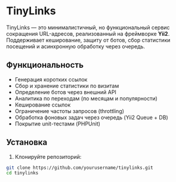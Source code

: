 # TinyLinks

TinyLinks — это минималистичный, но функциональный сервис сокращения URL-адресов, реализованный на фреймворке **Yii2**. Поддерживает кеширование, защиту от ботов, сбор статистики посещений и асинхронную обработку через очередь.

## Функциональность

- Генерация коротких ссылок
- Сбор и хранение статистики по визитам
- Определение ботов через внешний API
- Аналитика по переходам (по месяцам и популярности)
- Кеширование ссылок
- Ограничение частоты запросов (throttling)
- Обработка фоновых задач через очередь (Yii2 Queue + DB)
- Покрытие unit-тестами (PHPUnit)

## Установка

1. Клонируйте репозиторий:

```bash
git clone https://github.com/yourusername/tinylinks.git
cd tinylinks
